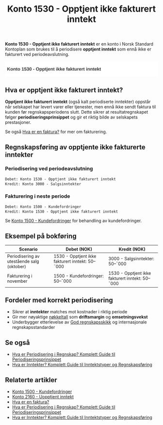 ﻿---
title: "Konto 1530 - Opptjent ikke fakturert inntekt"
seoTitle: "Konto 1530 | Opptjent ikke fakturert inntekt | Kontoplan"
description: 'Konto 1530 - Opptjent ikke fakturert inntekt brukes til å periodisere opptjent inntekt som ikke er fakturert ved periodeavslutning. Les om periodisering, etterfølgende fakturering og praktiske eksempler.'
summary: "Konto 1530 dekker opptjent ikke fakturert inntekt. Oppsummerer periodisering, fakturering i neste periode og eksempelposteringer."
---

**Konto 1530 - Opptjent ikke fakturert inntekt** er en konto i Norsk Standard Kontoplan som brukes til å periodisere **opptjent inntekt** som ennå ikke er fakturert ved periodeavslutning.

![Illustrasjon av konto 1530 Opptjent ikke fakturert inntekt](1530-opptjent-ikke-fakturert-inntekt-image.svg)

## Hva er opptjent ikke fakturert inntekt?

**Opptjent ikke fakturert inntekt** (også kalt periodiserte inntekter) oppstår når selskapet har levert varer eller tjenester, men ennå ikke sendt faktura til kunden før regnskapsperiodens slutt. Dette sikrer at resultatregnskapet følger **periodiseringsprinsippet** og gir et riktig bilde av selskapets prestasjoner.

Se også [Hva er en faktura?](/blogs/regnskap/hva-er-en-faktura "Hva er en Faktura? En Guide til Norske Fakturakrav") for mer om fakturering.

## Regnskapsføring av opptjente ikke fakturerte inntekter

### Periodisering ved periodeavslutning

```plaintext
Debet: Konto 1530 - Opptjent ikke fakturert inntekt
Kredit: Konto 3000 - Salgsinntekter
```

### Fakturering i neste periode

```plaintext
Debet: Konto 1500 - Kundefordringer
Kredit: Konto 1530 - Opptjent ikke fakturert inntekt
```

Se [Konto 1500 - Kundefordringer](/blogs/kontoplan/1500-kundefordringer "Konto 1500 - Kundefordringer") for behandling av kundefordringer.

## Eksempel på bokføring

| Scenario                                   | Debet (NOK)                                    | Kredit (NOK)                                |
|--------------------------------------------|------------------------------------------------|----------------------------------------------|
| Periodisering av utestående salg (oktober) | 1530 - Opptjent ikke fakturert inntekt: 50–¯000 | 3000 - Salgsinntekter: 50–¯000                |
| Fakturering i november                     | 1500 - Kundefordringer: 50–¯000                 | 1530 - Opptjent ikke fakturert inntekt: 50–¯000 |

## Fordeler med korrekt periodisering

* Sikrer at **inntekter** matches mot kostnader i riktig periode
* Gir mer nøyaktige [nøkkeltall](/blogs/regnskap/hva-er-nokkeltall "Hva er Nøkkeltall? Komplett Guide til Finansielle Nøkkeltall i Regnskap") som **driftsmargin** og **omsetningsvekst**
* Underbygger etterlevelse av [God regnskapsskikk](/blogs/regnskap/god-regnskapsskikk "God Regnskapsskikk - Prinsipper, Standarder og Beste Praksis i Norge") og internasjonale regnskapsstandarder

## Se også

* [Hva er Periodisering i Regnskap? Komplett Guide til Periodiseringsprinsippet](/blogs/regnskap/hva-er-periodisering "Hva er Periodisering i Regnskap? Komplett Guide til Periodiseringsprinsippet")
* [Hva er Inntekter? Komplett Guide til Inntektstyper og Regnskapsføring](/blogs/regnskap/hva-er-inntekter "Hva er Inntekter? Komplett Guide til Inntektstyper og Regnskapsføring")

## Relaterte artikler

* [Konto 1500 - Kundefordringer](/blogs/kontoplan/1500-kundefordringer "Konto 1500 - Kundefordringer")
* [Konto 2160 - Uopptjent inntekt](/blogs/kontoplan/2160-uopptjent-inntekt "Konto 2160 - Uopptjent inntekt")
* [Hva er en faktura?](/blogs/regnskap/hva-er-en-faktura "Hva er en Faktura? En Guide til Norske Fakturakrav")
* [Hva er Periodisering i Regnskap? Komplett Guide til Periodiseringsprinsippet](/blogs/regnskap/hva-er-periodisering "Hva er Periodisering i Regnskap? Komplett Guide til Periodiseringsprinsippet")
* [Hva er Inntekter? Komplett Guide til Inntektstyper og Regnskapsføring](/blogs/regnskap/hva-er-inntekter "Hva er Inntekter? Komplett Guide til Inntektstyper og Regnskapsføring")






